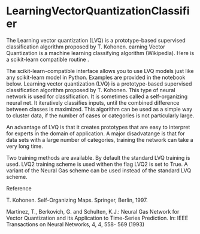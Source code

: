 # LearningVectorQuantizationClassifier
The Learning vector quantization (LVQ) is a prototype-based supervised   classification algorithm proposed by T. Kohonen.
earning Vector Quantization is a machine learning classifying algorithm (Wikipedia). Here is a scikit-learn compatible routine .

The scikit-learn-compatible interface allows you to use LVQ models just like any scikit-learn model in Python. Examples are provided in the notebook below. Learning vector quantization (LVQ) is a prototype-based supervised classification algorithm proposed by T. Kohonen. This type of neural network is used for classification. It is sometimes called a self-organizing neural net. It iteratively classifies inputs, until the combined difference between classes is maximized. This algorithm can be used as a simple way to cluster data, if the number of cases or categories is not particularly large.

An advantage of LVQ is that it creates prototypes that are easy to interpret for experts in the domain of application. A major disadvatange is that for data sets with a large number of categories, training the network can take a very long time.

Two training methods are available. By default the standard LVQ training is used. LVQ2 training scheme is  used withen the flag LVQ2 is set to True. A variant of the Neural Gas scheme can be used instead of the standard LVQ scheme.

Reference

T. Kohonen. Self-Organizing Maps. Springer, Berlin, 1997.

Martinez, T., Berkovich, G. and Schulten, K.J.: Neural Gas Network for Vector Quantization and its Application to Time-Series Prediction. In: IEEE Transactions on Neural Networks, 4, 4, 558- 569 (1993)
